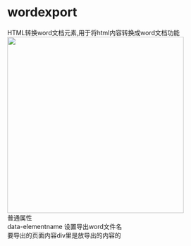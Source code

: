 # wordexport
HTML转换word文档元素,用于将html内容转换成word文档功能<br>
<img src="http://www.wware.org/img/daoc.png" width="400px"><br>
普通属性<br>
data-elementname	设置导出word文件名<br>
要导出的页面内容div里是放导出的内容的
